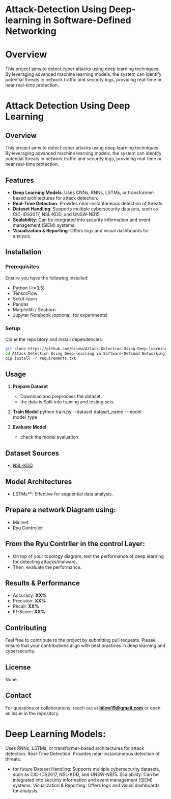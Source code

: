 # Attack-Detection Using Deep-learning in Software-Defined Networking  
# Overview
This project aims to detect cyber attacks using deep learning techniques. By leveraging advanced machine learning models, the system can identify potential threats in network traffic and security logs, providing real-time or near real-time protection.
# Attack Detection Using Deep Learning

## Overview
This project aims to detect cyber attacks using deep learning techniques. By leveraging advanced machine learning models, the system can identify potential threats in network traffic and security logs, providing real-time or near real-time protection.

## Features
- **Deep Learning Models**: Uses CNNs, RNNs, LSTMs, or transformer-based architectures for attack detection.
- **Real-Time Detection**: Provides near-instantaneous detection of threats.
- **Dataset Handling**: Supports multiple cybersecurity datasets, such as CIC-IDS2017, NSL-KDD, and UNSW-NB15.
- **Scalability**: Can be integrated into security information and event management (SIEM) systems.
- **Visualization & Reporting**: Offers logs and visual dashboards for analysis.

## Installation
### Prerequisites
Ensure you have the following installed:
- Python (>=3.5)
- TensorFlow 
- Scikit-learn
- Pandas
- Matplotlib / Seaborn
- Jupyter Notebook (optional, for experiments)

### Setup
Clone the repository and install dependencies:
```sh
git clone https://github.com/bilew/Attack-Detection-Using-Deep-learning.git
cd Attack-Detection Using Deep-learning in Software-Defined Networking 
pip install -r requirements.txt
```

## Usage
1. **Prepare Dataset**
   - Download and preprocess the dataset.
   - the data is Split into training and testing sets.

2. **Train Model**
   python train.py --dataset dataset_name --model model_type
3. **Evaluate Model**
    - check the model evaluation 
## Dataset Sources
- [NSL-KDD](https://www.unb.ca/cic/datasets/nsl.html)
## Model Architectures
- LSTMs**: Effective for sequential data analysis.

## Prepare a network Diagram using:  
  - Mininet
  - Ryu Controller
    
## From the Ryu Contrller in the control Layer: 
   - On top of your topology diagram, test the performance of deep learning for detecting attacks/malware.
   - Then, evaluate the performance.
## Results & Performance
- Accuracy: **XX%**
- Precision: **XX%**
- Recall: **XX%**
- F1-Score: **XX%**

## Contributing
Feel free to contribute to the project by submitting pull requests. Please ensure that your contributions align with best practices in deep learning and cybersecurity.

## License
None.

## Contact
For questions or collaborations, reach out at **bilew19@gmail.com** or open an issue in the repository.

# Deep Learning Models:
Uses RNNs, LSTMs, or transformer-based architectures for attack detection.
Real-Time Detection: Provides near-instantaneous detection of threats.
- for future 
Dataset Handling: Supports multiple cybersecurity datasets, such as CIC-IDS2017, NSL-KDD, and UNSW-NB15.
Scalability: Can be integrated into security information and event management (SIEM) systems.
Visualization & Reporting: Offers logs and visual dashboards for analysis.
